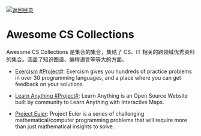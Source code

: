 [![返回目录](https://parg.co/UGo)](https://parg.co/b4z) 
 
# Awesome CS Collections

Awesome CS Collections 是集合的集合，集结了 CS、IT 相关的跨领域优秀资料的集合。涵盖了知识图谱、编程语言等等大的方面。

* [Exercism #Project#](http://exercism.io/): Exercism gives you hundreds of practice problems in over 30 programming languages, and a place where you can get feedback on your solutions.

* [Learn Anything #Project#](https://github.com/learn-anything/learn-anything): Learn Anything is an Open Source Website built by community to Learn Anything with Interactive Maps.

* [Project Euler](https://projecteuler.net/about): Project Euler is a series of challenging mathematical/computer programming problems that will require more than just mathematical insights to solve.
